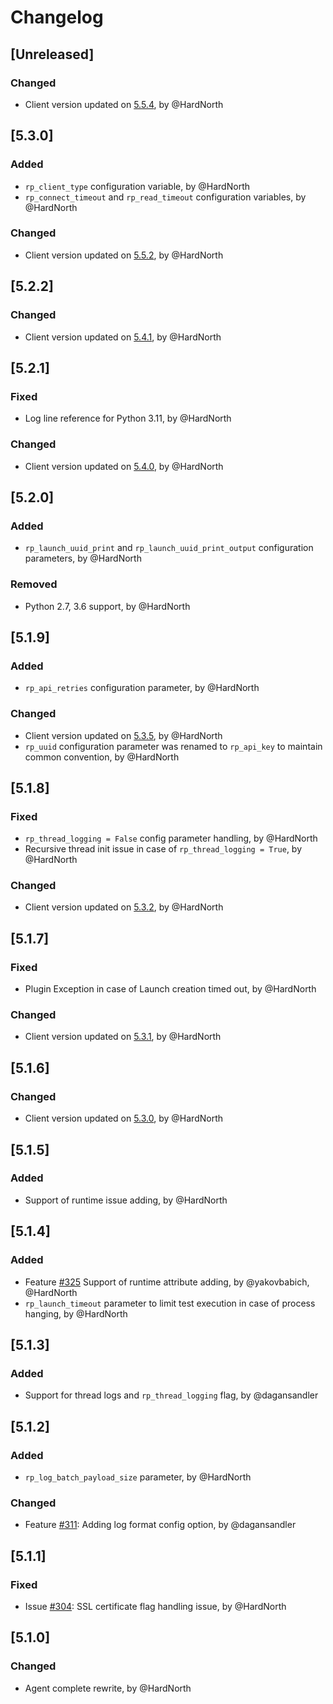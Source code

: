 # Changelog

## [Unreleased]
### Changed
- Client version updated on [5.5.4](https://github.com/reportportal/client-Python/releases/tag/5.5.4), by @HardNorth

## [5.3.0]
### Added
- `rp_client_type` configuration variable, by @HardNorth
- `rp_connect_timeout` and `rp_read_timeout` configuration variables, by @HardNorth
### Changed
- Client version updated on [5.5.2](https://github.com/reportportal/client-Python/releases/tag/5.5.2), by @HardNorth

## [5.2.2]
### Changed
- Client version updated on [5.4.1](https://github.com/reportportal/client-Python/releases/tag/5.4.1), by @HardNorth

## [5.2.1]
### Fixed
 - Log line reference for Python 3.11, by @HardNorth
### Changed
- Client version updated on [5.4.0](https://github.com/reportportal/client-Python/releases/tag/5.4.0), by @HardNorth

## [5.2.0]
### Added
- `rp_launch_uuid_print` and `rp_launch_uuid_print_output` configuration parameters, by @HardNorth
### Removed
- Python 2.7, 3.6 support, by @HardNorth

## [5.1.9]
### Added
- `rp_api_retries` configuration parameter, by @HardNorth
### Changed
- Client version updated on [5.3.5](https://github.com/reportportal/client-Python/releases/tag/5.3.5), by @HardNorth
- `rp_uuid` configuration parameter was renamed to `rp_api_key` to maintain common convention, by @HardNorth

## [5.1.8]
### Fixed
- `rp_thread_logging = False` config parameter handling, by @HardNorth
- Recursive thread init issue in case of `rp_thread_logging = True`, by @HardNorth
### Changed
- Client version updated on [5.3.2](https://github.com/reportportal/client-Python/releases/tag/5.3.2), by @HardNorth

## [5.1.7]
### Fixed
- Plugin Exception in case of Launch creation timed out, by @HardNorth
### Changed
- Client version updated on [5.3.1](https://github.com/reportportal/client-Python/releases/tag/5.3.1), by @HardNorth

## [5.1.6]
### Changed
- Client version updated on [5.3.0](https://github.com/reportportal/client-Python/releases/tag/5.3.0), by @HardNorth

## [5.1.5]
### Added
- Support of runtime issue adding, by @HardNorth

## [5.1.4]
### Added
- Feature [#325](https://github.com/reportportal/agent-python-pytest/issues/325) Support of runtime attribute adding, by @yakovbabich, @HardNorth
- `rp_launch_timeout` parameter to limit test execution in case of process hanging, by @HardNorth

## [5.1.3]
### Added
- Support for thread logs and `rp_thread_logging` flag, by @dagansandler

## [5.1.2]
### Added
- `rp_log_batch_payload_size` parameter, by @HardNorth
### Changed
- Feature [#311](https://github.com/reportportal/agent-python-pytest/issues/311):
Adding log format config option, by @dagansandler

## [5.1.1]
### Fixed
- Issue [#304](https://github.com/reportportal/agent-python-pytest/issues/304):
SSL certificate flag handling issue, by @HardNorth

## [5.1.0]
### Changed
- Agent complete rewrite, by @HardNorth

